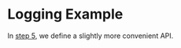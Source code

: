 # Logging Example

In [step 5](https://github.com/csc301-fall2014/LoggingExample/tree/step5), we define a slightly more convenient API.
